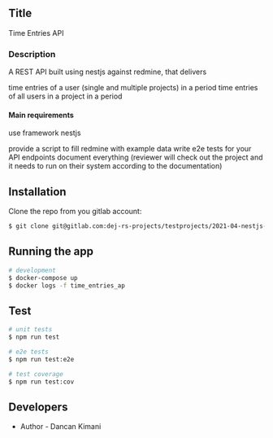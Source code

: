 ## Title

Time Entries API

### Description

A REST API built using nestjs against redmine, that delivers

time entries of a user (single and multiple projects) in a period
time entries of all users in a project in a period

#### Main requirements

use framework nestjs

provide a script to fill redmine with example data
write e2e tests for your API endpoints
document everything (reviewer will check out the project and it needs to run on their system according to the documentation)

## Installation

Clone the repo from you gitlab account:

```bash
$ git clone git@gitlab.com:dej-rs-projects/testprojects/2021-04-nestjs-dancan-kimani.git
```

## Running the app

```bash
# development
$ docker-compose up
$ docker logs -f time_entries_ap
```

## Test

```bash
# unit tests
$ npm run test

# e2e tests
$ npm run test:e2e

# test coverage
$ npm run test:cov
```

## Developers

- Author - Dancan Kimani
